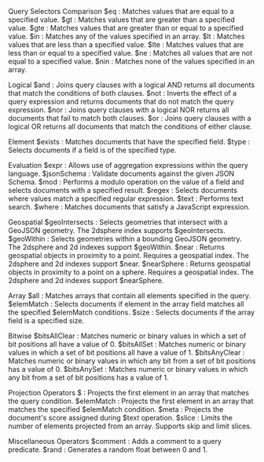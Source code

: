 Query Selectors
Comparison
$eq               :    Matches values that are equal to a specified value.
$gt               :    Matches values that are greater than a specified value.
$gte              :    Matches values that are greater than or equal to a specified value.
$in               :    Matches any of the values specified in an array.
$lt               :    Matches values that are less than a specified value.
$lte              :    Matches values that are less than or equal to a specified value.
$ne               :    Matches all values that are not equal to a specified value.
$nin              :    Matches none of the values specified in an array.

Logical
$and              :    Joins query clauses with a logical AND returns all documents that match the conditions of both clauses.
$not              :    Inverts the effect of a query expression and returns documents that do not match the query expression.
$nor              :    Joins query clauses with a logical NOR returns all documents that fail to match both clauses.
$or               :    Joins query clauses with a logical OR returns all documents that match the conditions of either clause.

Element
$exists           :      Matches documents that have the specified field.
$type             :      Selects documents if a field is of the specified type.

Evaluation
$expr             :    Allows use of aggregation expressions within the query language.
$jsonSchema       :    Validate documents against the given JSON Schema.
$mod              :    Performs a modulo operation on the value of a field and selects documents with a specified result.
$regex            :    Selects documents where values match a specified regular expression.
$text             :    Performs text search.
$where            :    Matches documents that satisfy a JavaScript expression.

Geospatial
$geoIntersects    :    Selects geometries that intersect with a GeoJSON geometry. The 2dsphere index supports $geoIntersects.
$geoWithin        :    Selects geometries within a bounding GeoJSON geometry. The 2dsphere and 2d indexes support $geoWithin.
$near             :    Returns geospatial objects in proximity to a point. Requires a geospatial index. The 2dsphere and 2d indexes support $near.
$nearSphere       :    Returns geospatial objects in proximity to a point on a sphere. Requires a geospatial index. The 2dsphere and 2d indexes support $nearSphere.

Array
$all              :    Matches arrays that contain all elements specified in the query.
$elemMatch        :    Selects documents if element in the array field matches all the specified $elemMatch conditions.
$size             :    Selects documents if the array field is a specified size.

Bitwise
$bitsAllClear     :    Matches numeric or binary values in which a set of bit positions all have a value of 0.
$bitsAllSet       :    Matches numeric or binary values in which a set of bit positions all have a value of 1.
$bitsAnyClear     :    Matches numeric or binary values in which any bit from a set of bit positions has a value of 0.
$bitsAnySet       :    Matches numeric or binary values in which any bit from a set of bit positions has a value of 1.

Projection Operators
$                 :    Projects the first element in an array that matches the query condition.
$elemMatch        :    Projects the first element in an array that matches the specified $elemMatch condition.
$meta             :    Projects the document's score assigned during $text operation.
$slice            :    Limits the number of elements projected from an array. Supports skip and limit slices.

Miscellaneous Operators
$comment          :    Adds a comment to a query predicate.
$rand             :    Generates a random float between 0 and 1.
